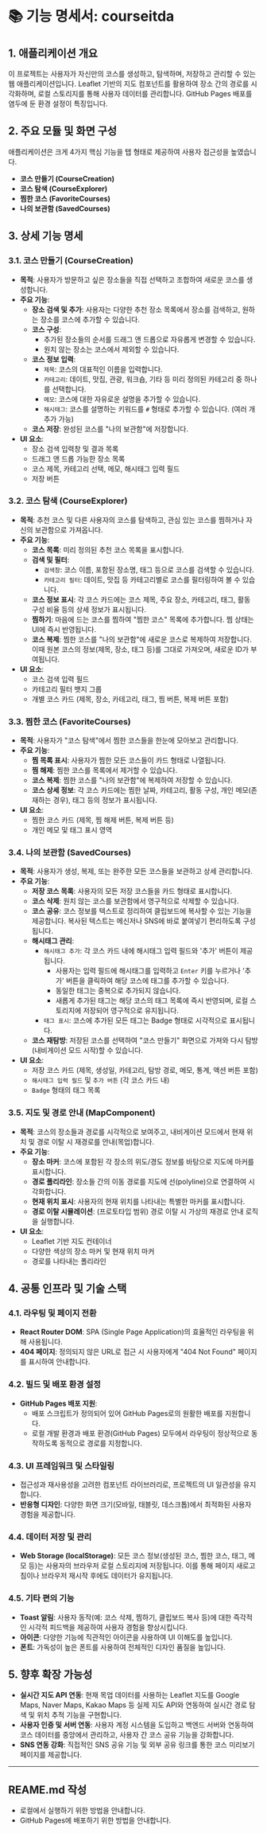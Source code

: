 # 📚 기능 명세서: courseitda

## 1. 애플리케이션 개요
이 프로젝트는 사용자가 자신만의 코스를 생성하고, 탐색하며, 저장하고 관리할 수 있는 웹 애플리케이션입니다. Leaflet 기반의 지도 컴포넌트를 활용하여 장소 간의 경로를 시각화하며, 로컬 스토리지를 통해 사용자 데이터를 관리합니다. GitHub Pages 배포를 염두에 둔 환경 설정이 특징입니다.

## 2. 주요 모듈 및 화면 구성
애플리케이션은 크게 4가지 핵심 기능을 탭 형태로 제공하여 사용자 접근성을 높였습니다.
-   **코스 만들기 (CourseCreation)**
-   **코스 탐색 (CourseExplorer)**
-   **찜한 코스 (FavoriteCourses)**
-   **나의 보관함 (SavedCourses)**

## 3. 상세 기능 명세
### 3.1. 코스 만들기 (CourseCreation)
-   **목적**: 사용자가 방문하고 싶은 장소들을 직접 선택하고 조합하여 새로운 코스를 생성합니다.
-   **주요 기능**:
    -   **장소 검색 및 추가**: 사용자는 다양한 추천 장소 목록에서 장소를 검색하고, 원하는 장소를 코스에 추가할 수 있습니다.
    -   **코스 구성**:
        -   추가된 장소들의 순서를 드래그 앤 드롭으로 자유롭게 변경할 수 있습니다.
        -   원치 않는 장소는 코스에서 제외할 수 있습니다.
    -   **코스 정보 입력**:
        -   `제목`: 코스의 대표적인 이름을 입력합니다.
        -   `카테고리`: 데이트, 맛집, 관광, 워크숍, 기타 등 미리 정의된 카테고리 중 하나를 선택합니다.
        -   `메모`: 코스에 대한 자유로운 설명을 추가할 수 있습니다.
        -   `해시태그`: 코스를 설명하는 키워드를 `#` 형태로 추가할 수 있습니다. (여러 개 추가 가능)
    -   **코스 저장**: 완성된 코스를 "나의 보관함"에 저장합니다.
-   **UI 요소**:
    -   장소 검색 입력창 및 결과 목록
    -   드래그 앤 드롭 가능한 장소 목록
    -   코스 제목, 카테고리 선택, 메모, 해시태그 입력 필드
    -   저장 버튼

### 3.2. 코스 탐색 (CourseExplorer)
-   **목적**: 추천 코스 및 다른 사용자의 코스를 탐색하고, 관심 있는 코스를 찜하거나 자신의 보관함으로 가져옵니다.
-   **주요 기능**:
    -   **코스 목록**: 미리 정의된 추천 코스 목록을 표시합니다.
    -   **검색 및 필터**:
        -   `검색창`: 코스 이름, 포함된 장소명, 태그 등으로 코스를 검색할 수 있습니다.
        -   `카테고리 필터`: 데이트, 맛집 등 카테고리별로 코스를 필터링하여 볼 수 있습니다.
    -   **코스 정보 표시**: 각 코스 카드에는 코스 제목, 주요 장소, 카테고리, 태그, 활동 구성 비율 등의 상세 정보가 표시됩니다.
    -   **찜하기**: 마음에 드는 코스를 찜하여 "찜한 코스" 목록에 추가합니다. 찜 상태는 UI에 즉시 반영됩니다.
    -   **코스 복제**: 찜한 코스를 "나의 보관함"에 새로운 코스로 복제하여 저장합니다. 이때 원본 코스의 정보(제목, 장소, 태그 등)를 그대로 가져오며, 새로운 ID가 부여됩니다.
-   **UI 요소**:
    -   코스 검색 입력 필드
    -   카테고리 필터 뱃지 그룹
    -   개별 코스 카드 (제목, 장소, 카테고리, 태그, 찜 버튼, 복제 버튼 포함)

### 3.3. 찜한 코스 (FavoriteCourses)
-   **목적**: 사용자가 "코스 탐색"에서 찜한 코스들을 한눈에 모아보고 관리합니다.
-   **주요 기능**:
    -   **찜 목록 표시**: 사용자가 찜한 모든 코스들이 카드 형태로 나열됩니다.
    -   **찜 해제**: 찜한 코스를 목록에서 제거할 수 있습니다.
    -   **코스 복제**: 찜한 코스를 "나의 보관함"에 복제하여 저장할 수 있습니다.
    -   **코스 상세 정보**: 각 코스 카드에는 찜한 날짜, 카테고리, 활동 구성, 개인 메모(존재하는 경우), 태그 등의 정보가 표시됩니다.
-   **UI 요소**:
    -   찜한 코스 카드 (제목, 찜 해제 버튼, 복제 버튼 등)
    -   개인 메모 및 태그 표시 영역

### 3.4. 나의 보관함 (SavedCourses)
-   **목적**: 사용자가 생성, 복제, 또는 완주한 모든 코스들을 보관하고 상세 관리합니다.
-   **주요 기능**:
    -   **저장 코스 목록**: 사용자의 모든 저장 코스들을 카드 형태로 표시합니다.
    -   **코스 삭제**: 원치 않는 코스를 보관함에서 영구적으로 삭제할 수 있습니다.
    -   **코스 공유**: 코스 정보를 텍스트로 정리하여 클립보드에 복사할 수 있는 기능을 제공합니다. 복사된 텍스트는 메신저나 SNS에 바로 붙여넣기 편리하도록 구성됩니다.
    -   **해시태그 관리**:
        -   `해시태그 추가`: 각 코스 카드 내에 해시태그 입력 필드와 '추가' 버튼이 제공됩니다.
            -   사용자는 입력 필드에 해시태그를 입력하고 `Enter` 키를 누르거나 '추가' 버튼을 클릭하여 해당 코스에 태그를 추가할 수 있습니다.
            -   동일한 태그는 중복으로 추가되지 않습니다.
            -   새롭게 추가된 태그는 해당 코스의 태그 목록에 즉시 반영되며, 로컬 스토리지에 저장되어 영구적으로 유지됩니다.
        -   `태그 표시`: 코스에 추가된 모든 태그는 Badge 형태로 시각적으로 표시됩니다.
    -   **코스 재탐방**: 저장된 코스를 선택하여 "코스 만들기" 화면으로 가져와 다시 탐방(내비게이션 모드 시작)할 수 있습니다.
-   **UI 요소**:
    -   저장 코스 카드 (제목, 생성일, 카테고리, 탐방 경로, 메모, 통계, 액션 버튼 포함)
    -   `해시태그 입력 필드` 및 `추가 버튼` (각 코스 카드 내)
    -   `Badge` 형태의 태그 목록

### 3.5. 지도 및 경로 안내 (MapComponent)
-   **목적**: 코스의 장소들과 경로를 시각적으로 보여주고, 내비게이션 모드에서 현재 위치 및 경로 이탈 시 재경로를 안내(목업)합니다.
-   **주요 기능**:
    -   **장소 마커**: 코스에 포함된 각 장소의 위도/경도 정보를 바탕으로 지도에 마커를 표시합니다.
    -   **경로 폴리라인**: 장소들 간의 이동 경로를 지도에 선(polyline)으로 연결하여 시각화합니다.
    -   **현재 위치 표시**: 사용자의 현재 위치를 나타내는 특별한 마커를 표시합니다.
    -   **경로 이탈 시뮬레이션**: (프로토타입 범위) 경로 이탈 시 가상의 재경로 안내 로직을 실행합니다.
-   **UI 요소**:
    -   Leaflet 기반 지도 컨테이너
    -   다양한 색상의 장소 마커 및 현재 위치 마커
    -   경로를 나타내는 폴리라인

## 4. 공통 인프라 및 기술 스택

### 4.1. 라우팅 및 페이지 전환
-   **React Router DOM**: SPA (Single Page Application)의 효율적인 라우팅을 위해 사용됩니다.
-   **404 페이지**: 정의되지 않은 URL로 접근 시 사용자에게 "404 Not Found" 페이지를 표시하여 안내합니다.
### 4.2. 빌드 및 배포 환경 설정
-   **GitHub Pages 배포 지원**:
    - 배포 스크립트가 정의되어 있어 GitHub Pages로의 원활한 배포를 지원합니다.
    - 로컬 개발 환경과 배포 환경(GitHub Pages) 모두에서 라우팅이 정상적으로 동작하도록 동적으로 경로를 지정합니다.
### 4.3. UI 프레임워크 및 스타일링
-   접근성과 재사용성을 고려한 컴포넌트 라이브러리로, 프로젝트의 UI 일관성을 유지합니다.
-   **반응형 디자인**: 다양한 화면 크기(모바일, 태블릿, 데스크톱)에서 최적화된 사용자 경험을 제공합니다.

### 4.4. 데이터 저장 및 관리
-   **Web Storage (localStorage)**: 모든 코스 정보(생성된 코스, 찜한 코스, 태그, 메모 등)는 사용자의 브라우저 로컬 스토리지에 저장됩니다. 이를 통해 페이지 새로고침이나 브라우저 재시작 후에도 데이터가 유지됩니다.

### 4.5. 기타 편의 기능
-   **Toast 알림**: 사용자 동작(예: 코스 삭제, 찜하기, 클립보드 복사 등)에 대한 즉각적인 시각적 피드백을 제공하여 사용자 경험을 향상시킵니다.
-   **아이콘**: 다양한 기능에 직관적인 아이콘을 사용하여 UI 이해도를 높입니다.
-   **폰트**: 가독성이 높은 폰트를 사용하여 전체적인 디자인 품질을 높입니다.
## 5. 향후 확장 가능성
-   **실시간 지도 API 연동**: 현재 목업 데이터를 사용하는 Leaflet 지도를 Google Maps, Naver Maps, Kakao Maps 등 실제 지도 API와 연동하여 실시간 경로 탐색 및 위치 추적 기능을 구현합니다.
-   **사용자 인증 및 서버 연동**: 사용자 계정 시스템을 도입하고 백엔드 서버와 연동하여 코스 데이터를 중앙에서 관리하고, 사용자 간 코스 공유 기능을 강화합니다.
-   **SNS 연동 강화**: 직접적인 SNS 공유 기능 및 외부 공유 링크를 통한 코스 미리보기 페이지를 제공합니다.

---
## REAME.md 작성
- 로컬에서 실행하기 위한 방법을 안내합니다.
- GitHub Pages에 배포하기 위한 방법을 안내합니다.